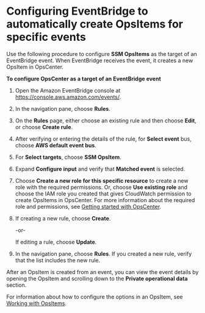 # Configuring EventBridge to automatically create OpsItems for specific events<a name="OpsCenter-automatically-create-OpsItems-2"></a>

Use the following procedure to configure **SSM OpsItems** as the target of an EventBridge event\. When EventBridge receives the event, it creates a new OpsItem in OpsCenter\.

**To configure OpsCenter as a target of an EventBridge event**

1. Open the Amazon EventBridge console at [https://console\.aws\.amazon\.com/events/](https://console.aws.amazon.com/events/)\.

1. In the navigation pane, choose **Rules**\.

1. On the **Rules** page, either choose an existing rule and then choose **Edit**, or choose **Create rule**\.

1. After verifying or entering the details of the rule, for **Select event** bus, choose **AWS default event bus**\.

1. For **Select targets**, choose **SSM OpsItem**\. 

1. Expand **Configure input** and verify that **Matched event** is selected\.

1. Choose **Create a new role for this specific resource** to create a new role with the required permissions\. Or, choose **Use existing role** and choose the IAM role you created that gives CloudWatch permission to create OpsItems in OpsCenter\. For more information about the required role and permissions, see [Getting started with OpsCenter](OpsCenter-getting-started.md)\.

1. If creating a new rule, choose **Create**\.

   \-or\-

   If editing a rule, choose **Update**\.

1. In the navigation pane, choose **Rules**\. If you created a new rule, verify that the list includes the new rule\.

After an OpsItem is created from an event, you can view the event details by opening the OpsItem and scrolling down to the **Private operational data** section\.

For information about how to configure the options in an OpsItem, see [Working with OpsItems](OpsCenter-working-with-OpsItems.md)\.